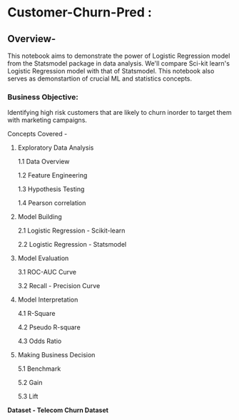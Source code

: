 # Customer-Churn-Pred :

## **Overview-**

This notebook aims to demonstrate the power of Logistic Regression model from the Statsmodel package in data analysis. We'll compare Sci-kit learn's Logistic Regression model with that of Statsmodel. This notebook also serves as demonstartion of crucial ML and statistics concepts.

### **Business Objective:**

Identifying high risk customers that are likely to churn inorder to target them with marketing campaigns.

Concepts Covered -

  1. Exploratory Data Analysis

     1.1 Data Overview

     1.2 Feature Engineering

     1.3 Hypothesis Testing

     1.4 Pearson correlation

 2. Model Building

    2.1 Logistic Regression - Scikit-learn

    2.2 Logistic Regression - Statsmodel

 3. Model Evaluation

    3.1 ROC-AUC Curve

    3.2 Recall - Precision Curve

 4. Model Interpretation

    4.1 R-Square

    4.2 Pseudo R-square

    4.3 Odds Ratio

5. Making Business Decision

    5.1 Benchmark

    5.2 Gain

    5.3 Lift

**Dataset - Telecom Churn Dataset**
